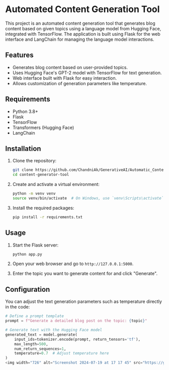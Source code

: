 # Automated Content Generation Tool

This project is an automated content generation tool that generates blog content based on given topics using a language model from Hugging Face, integrated with TensorFlow. The application is built using Flask for the web interface and LangChain for managing the language model interactions.

## Features

- Generates blog content based on user-provided topics.
- Uses Hugging Face's GPT-2 model with TensorFlow for text generation.
- Web interface built with Flask for easy interaction.
- Allows customization of generation parameters like temperature.

## Requirements

- Python 3.8+
- Flask
- TensorFlow
- Transformers (Hugging Face)
- LangChain

## Installation

1. Clone the repository:
    ```sh
    git clone https://github.com/ChandniAk/GenerativeAI/Automatic_Content_Generator.git
    cd content-generator-tool
    ```

2. Create and activate a virtual environment:
    ```sh
    python -m venv venv
    source venv/bin/activate  # On Windows, use `venv\Scripts\activate`
    ```

3. Install the required packages:
    ```sh
    pip install -r requirements.txt
    ```

## Usage

1. Start the Flask server:
    ```sh
    python app.py
    ```

2. Open your web browser and go to `http://127.0.0.1:5000`.

3. Enter the topic you want to generate content for and click "Generate".

## Configuration

You can adjust the text generation parameters such as temperature directly in the code:

```python
# Define a prompt template
prompt = f"Generate a detailed blog post on the topic: {topic}"

# Generate text with the Hugging Face model
generated_text = model.generate(
    input_ids=tokenizer.encode(prompt, return_tensors='tf'),
    max_length=500,
    num_return_sequences=1,
    temperature=0.7  # Adjust temperature here
)
<img width="726" alt="Screenshot 2024-07-19 at 17 17 45" src="https://github.com/user-attachments/assets/dff805f4-5cb3-4322-bdc0-928e81c412a0">

